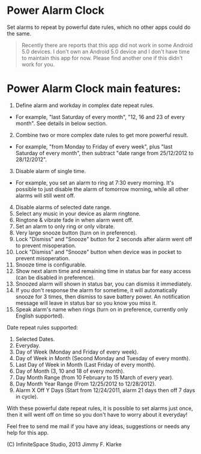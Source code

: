 # Power Alarm Clock
Set alarms to repeat by powerful date rules, which no other apps could do the same.

> Recently there are reports that this app did not work in some Android 5.0 devices. I don't own an Android 5.0 device and I don't have time to maintain this app for now. Please find another one if this didn't work for you.

# Power Alarm Clock main features:

1. Define alarm and workday in complex date repeat rules.
  * For example, "last Saturday of every month", "12, 16 and 23 of every month". See details in below section.
2. Combine two or more complex date rules to get more powerful result.
  * For example, "from Monday to Friday of every week", plus "last Saturday of every month", then subtract "date range from 25/12/2012 to 28/12/2012".
3. Disable alarm of single time.
  * For example, you set an alarm to ring at 7:30 every morning. It's possible to just disable the alarm of tomorrow morning, while all other alarms will still went off.
4. Disable alarms of selected date range.
5. Select any music in your device as alarm ringtone.
6. Ringtone & vibrate fade in when alarm went off.
7. Set an alarm to only ring or only vibrate.
8. Very large snooze button (turn on in preference).
9. Lock "Dismiss" and "Snooze" button for 2 seconds after alarm went off to prevent misoperation.
10. Lock "Dismiss" and "Snooze" button when device was in pocket to prevent misoperation.
11. Snooze time is configurable.
12. Show next alarm time and remaining time in status bar for easy access (can be disabled in preference).
13. Snoozed alarm will shown in status bar, you can dismiss it immediately.
14. If you don't response the alarm for sometime, it will automatically snooze for 3 times, then dismiss to save battery power. An notification message will leave in status bar so you know you miss it.
15. Speak alarm's name when rings (turn on in preference, currently only English supported).

Date repeat rules supported:

1. Selected Dates.
2. Everyday.
3. Day of Week (Monday and Friday of every week).
4. Day of Week in Month (Second Monday and Tuesday of every month).
5. Last Day of Week in Month (Last Friday of every month).
6. Day of Month (3, 10 and 18 of every month).
7. Day Month Range (from 10 February to 15 March of every year).
8. Day Month Year Range (From 12/25/2012 to 12/28/2012).
9. Alarm X Off Y Days (Start from 12/24/2011, alarm 21 days then off 7 days in cycle).

With these powerful date repeat rules, it is possible to set alarms just once, then it will went off on time so you don't have to worry about it everyday!

Feel free to send me mail if you have any ideas, suggestions or needs any help for this app.

(C) InfiniteSpace Studio, 2013
Jimmy F. Klarke
